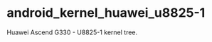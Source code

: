 android_kernel_huawei_u8825-1
=============================

Huawei Ascend G330 - U8825-1 kernel tree. 
